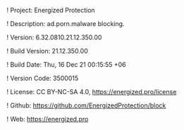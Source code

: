 ! Project: Energized Protection

! Description: ad.porn.malware blocking.

! Version: 6.32.0810.21.12.350.00

! Build Version: 21.12.350.00

! Build Date: Thu, 16 Dec 21 00:15:55 +06

! Version Code: 3500015

! License: CC BY-NC-SA 4.0, https://energized.pro/license

! Github: https://github.com/EnergizedProtection/block

! Web: https://energized.pro
